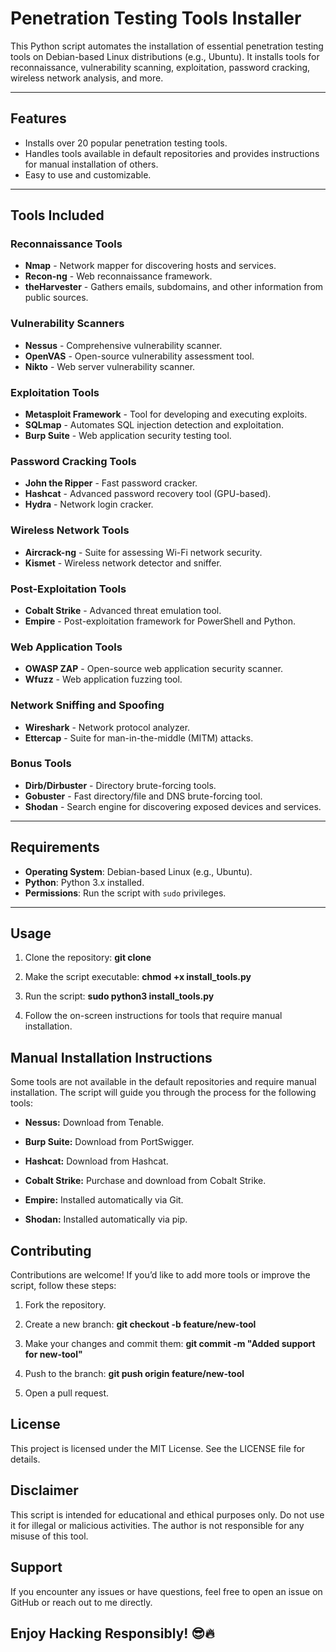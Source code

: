# Penetration Testing Tools Installer

This Python script automates the installation of essential penetration testing tools on Debian-based Linux distributions (e.g., Ubuntu). It installs tools for reconnaissance, vulnerability scanning, exploitation, password cracking, wireless network analysis, and more.

---

## Features

- Installs over 20 popular penetration testing tools.
- Handles tools available in default repositories and provides instructions for manual installation of others.
- Easy to use and customizable.

---

## Tools Included

### Reconnaissance Tools

- **Nmap** - Network mapper for discovering hosts and services.
- **Recon-ng** - Web reconnaissance framework.
- **theHarvester** - Gathers emails, subdomains, and other information from public sources.

### Vulnerability Scanners

- **Nessus** - Comprehensive vulnerability scanner.
- **OpenVAS** - Open-source vulnerability assessment tool.
- **Nikto** - Web server vulnerability scanner.

### Exploitation Tools

- **Metasploit Framework** - Tool for developing and executing exploits.
- **SQLmap** - Automates SQL injection detection and exploitation.
- **Burp Suite** - Web application security testing tool.

### Password Cracking Tools

- **John the Ripper** - Fast password cracker.
- **Hashcat** - Advanced password recovery tool (GPU-based).
- **Hydra** - Network login cracker.

### Wireless Network Tools

- **Aircrack-ng** - Suite for assessing Wi-Fi network security.
- **Kismet** - Wireless network detector and sniffer.

### Post-Exploitation Tools

- **Cobalt Strike** - Advanced threat emulation tool.
- **Empire** - Post-exploitation framework for PowerShell and Python.

### Web Application Tools

- **OWASP ZAP** - Open-source web application security scanner.
- **Wfuzz** - Web application fuzzing tool.

### Network Sniffing and Spoofing

- **Wireshark** - Network protocol analyzer.
- **Ettercap** - Suite for man-in-the-middle (MITM) attacks.

### Bonus Tools

- **Dirb/Dirbuster** - Directory brute-forcing tools.
- **Gobuster** - Fast directory/file and DNS brute-forcing tool.
- **Shodan** - Search engine for discovering exposed devices and services.

---

## Requirements

- **Operating System**: Debian-based Linux (e.g., Ubuntu).
- **Python**: Python 3.x installed.
- **Permissions**: Run the script with `sudo` privileges.

---

## Usage

1. Clone the repository:
   **git clone**

2. Make the script executable:
   **chmod +x install_tools.py**

3. Run the script:
   **sudo python3 install_tools.py**

4. Follow the on-screen instructions for tools that require manual installation.

## Manual Installation Instructions

Some tools are not available in the default repositories and require manual installation. The script will guide you through the process for the following tools:

- **Nessus:** Download from Tenable.

- **Burp Suite:** Download from PortSwigger.

- **Hashcat:** Download from Hashcat.

- **Cobalt Strike:** Purchase and download from Cobalt Strike.

- **Empire:** Installed automatically via Git.

- **Shodan:** Installed automatically via pip.

## Contributing

Contributions are welcome! If you’d like to add more tools or improve the script, follow these steps:

1. Fork the repository.

2. Create a new branch:
   **git checkout -b feature/new-tool**

3. Make your changes and commit them:
   **git commit -m "Added support for new-tool"**

4. Push to the branch:
   **git push origin feature/new-tool**

5. Open a pull request.

## License

This project is licensed under the MIT License. See the LICENSE file for details.

## Disclaimer

This script is intended for educational and ethical purposes only. Do not use it for illegal or malicious activities. The author is not responsible for any misuse of this tool.

## Support

If you encounter any issues or have questions, feel free to open an issue on GitHub or reach out to me directly.

## Enjoy Hacking Responsibly! 😎🔥
